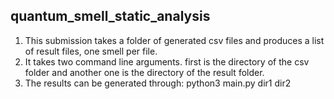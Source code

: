 ## quantum_smell_static_analysis


1. This submission takes a folder of generated csv files and produces a list of result files, one smell per file.
2. It takes two command line arguments. first is the directory of the csv folder and another one is the directory of the result folder.
3. The results can be generated through: python3 main.py dir1 dir2

